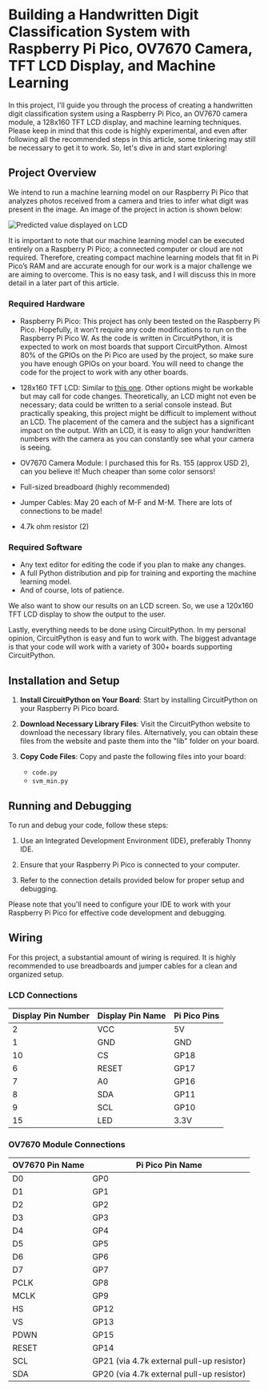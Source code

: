 # Building a Handwritten Digit Classification System with Raspberry Pi Pico, OV7670 Camera, TFT LCD Display, and Machine Learning

In this project, I'll guide you through the process of creating a handwritten digit classification system using a Raspberry Pi Pico, an OV7670 camera module, a 128x160 TFT LCD display, and machine learning techniques. Please keep in mind that this code is highly experimental, and even after following all the recommended steps in this article, some tinkering may still be necessary to get it to work. So, let's dive in and start exploring!
## Project Overview

We intend to run a machine learning model on our Raspberry Pi Pico that analyzes photos received from a camera and tries to infer what digit was present in the image. An image of the project in action is shown below:

![Predicted value displayed on LCD](image_link_here)

It is important to note that our machine learning model can be executed entirely on a Raspberry Pi Pico; a connected computer or cloud are not required. Therefore, creating compact machine learning models that fit in Pi Pico’s RAM and are accurate enough for our work is a major challenge we are aiming to overcome. This is no easy task, and I will discuss this in more detail in a later part of this article.


### Required Hardware

- Raspberry Pi Pico: This project has only been tested on the Raspberry Pi Pico. Hopefully, it won’t require any code modifications to run on the Raspberry Pi Pico W. As the code is written in CircuitPython, it is expected to work on most boards that support CircuitPython. Almost 80% of the GPIOs on the Pi Pico are used by the project, so make sure you have enough GPIOs on your board. You will need to change the code for the project to work with any other boards.

- 128x160 TFT LCD: Similar to [this one](lcd_link_here). Other options might be workable but may call for code changes. Theoretically, an LCD might not even be necessary; data could be written to a serial console instead. But practically speaking, this project might be difficult to implement without an LCD. The placement of the camera and the subject has a significant impact on the output. With an LCD, it is easy to align your handwritten numbers with the camera as you can constantly see what your camera is seeing.

- OV7670 Camera Module: I purchased this for Rs. 155 (approx USD 2), can you believe it! Much cheaper than some color sensors!

- Full-sized breadboard (highly recommended)

- Jumper Cables: May 20 each of M-F and M-M. There are lots of connections to be made!
- 4.7k ohm resistor (2)

### Required Software

- Any text editor for editing the code if you plan to make any changes.
- A full Python distribution and pip for training and exporting the machine learning model.
- And of course, lots of patience.


We also want to show our results on an LCD screen. So, we use a 120x160 TFT LCD display to show the output to the user.

Lastly, everything needs to be done using CircuitPython. In my personal opinion, CircuitPython is easy and fun to work with. The biggest advantage is that your code will work with a variety of 300+ boards supporting CircuitPython.


## Installation and Setup

1. **Install CircuitPython on Your Board**: Start by installing CircuitPython on your Raspberry Pi Pico board.

2. **Download Necessary Library Files**: Visit the CircuitPython website to download the necessary library files. Alternatively, you can obtain these files from the website and paste them into the "lib" folder on your board.

3. **Copy Code Files**: Copy and paste the following files into your board:
   - `code.py`
   - `svm_min.py`

## Running and Debugging

To run and debug your code, follow these steps:

1. Use an Integrated Development Environment (IDE), preferably Thonny IDE.

2. Ensure that your Raspberry Pi Pico is connected to your computer.

3. Refer to the connection details provided below for proper setup and debugging.

Please note that you'll need to configure your IDE to work with your Raspberry Pi Pico for effective code development and debugging.

## Wiring

For this project, a substantial amount of wiring is required. It is highly recommended to use breadboards and jumper cables for a clean and organized setup.
### LCD Connections

| Display Pin Number | Display Pin Name | Pi Pico Pins |
|-------------------|------------------|--------------|
| 2                 | VCC              | 5V           |
| 1                 | GND              | GND          |
| 10                | CS               | GP18         |
| 6                 | RESET            | GP17         |
| 7                 | A0               | GP16         |
| 8                 | SDA              | GP11         |
| 9                 | SCL              | GP10         |
| 15                | LED              | 3.3V         |


### OV7670 Module Connections

| OV7670 Pin Name | Pi Pico Pin Name                    |
|-----------------|------------------------------------|
| D0              | GP0                                |
| D1              | GP1                                |
| D2              | GP2                                |
| D3              | GP3                                |
| D4              | GP4                                |
| D5              | GP5                                |
| D6              | GP6                                |
| D7              | GP7                                |
| PCLK            | GP8                                |
| MCLK            | GP9                                |
| HS              | GP12                               |
| VS              | GP13                               |
| PDWN            | GP15                               |
| RESET           | GP14                               |
| SCL             | GP21 (via 4.7k external pull-up resistor) |
| SDA             | GP20 (via 4.7k external pull-up resistor) |
